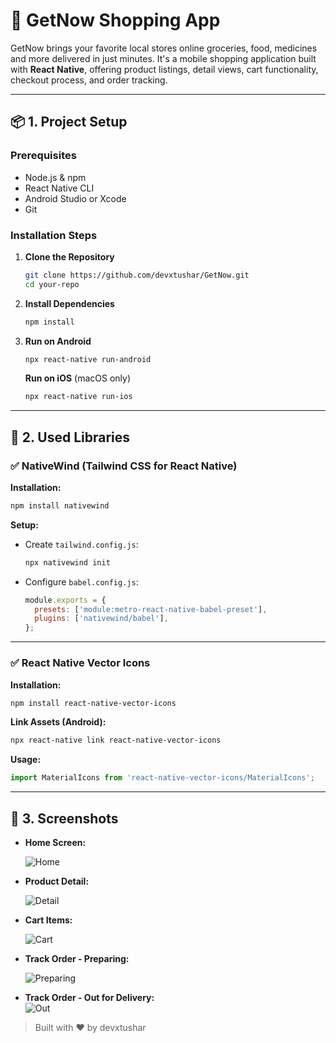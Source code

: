 # 💼 GetNow Shopping App

GetNow brings your favorite local stores online groceries, food, medicines and more delivered in just minutes. It's a mobile shopping application built with **React Native**, offering product listings, detail views, cart functionality, checkout process, and order tracking.

---

## 📦 1. Project Setup

### Prerequisites

- Node.js & npm
- React Native CLI
- Android Studio or Xcode
- Git

### Installation Steps

1. **Clone the Repository**

   ```bash
   git clone https://github.com/devxtushar/GetNow.git
   cd your-repo
   ```

2. **Install Dependencies**

   ```bash
   npm install
   ```

3. **Run on Android**

   ```bash
   npx react-native run-android
   ```

   **Run on iOS** (macOS only)

   ```bash
   npx react-native run-ios
   ```

---

## 🧰 2. Used Libraries

### ✅ NativeWind (Tailwind CSS for React Native)

**Installation:**

```bash
npm install nativewind
```

**Setup:**

- Create `tailwind.config.js`:

  ```bash
  npx nativewind init
  ```

- Configure `babel.config.js`:

  ```js
  module.exports = {
    presets: ['module:metro-react-native-babel-preset'],
    plugins: ['nativewind/babel'],
  };
  ```

---

### ✅ React Native Vector Icons

**Installation:**

```bash
npm install react-native-vector-icons
```

**Link Assets (Android):**

```bash
npx react-native link react-native-vector-icons
```

**Usage:**

```js
import MaterialIcons from 'react-native-vector-icons/MaterialIcons';
```

---

## 📸 3. Screenshots

- **Home Screen:**
  
  ![Home](https://drive.google.com/uc?export=view&id=1RPuYekYMfbPxPPMKbbmT3Esyzn8idoiP)
  

- **Product Detail:**
  
  ![Detail](https://drive.google.com/uc?export=view&id=1YQEoFLAHMYEK3QA1mrugORDkdeuU5Mrg)
  

- **Cart Items:**
  
  ![Cart](https://drive.google.com/uc?export=view&id=1khXLAas2zevJmn0b9v8ug3TVk4mXwtFw)
  

- **Track Order - Preparing:**
  
  ![Preparing](https://drive.google.com/uc?export=view&id=1eXW1H6bQPZ0AFDFErNa_QV8KfuIr4ACd)
  

- **Track Order - Out for Delivery:**  
  ![Out](https://drive.google.com/uc?export=view&id=1WSz8_6cMPLs4nTW-6hIJ6QaoBZ9XSZVV)


> Built with ❤️ by devxtushar
